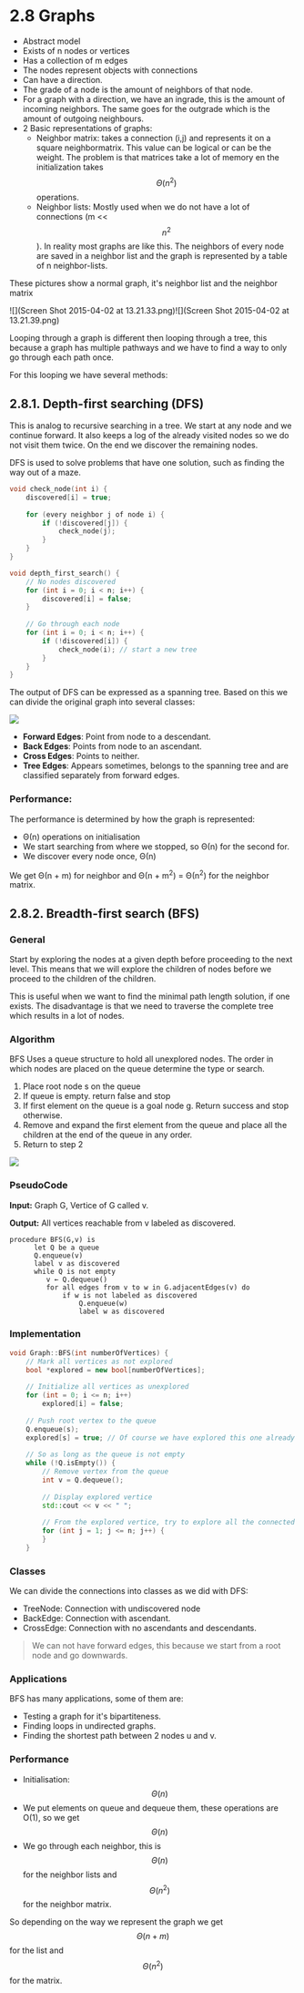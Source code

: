 # 2.8 Graphs
* Abstract model
* Exists of n nodes or vertices
* Has a collection of m edges
* The nodes represent objects with connections
* Can have a direction.
* The grade of a node is the amount of neighbors of that node.
* For a graph with a direction, we have an ingrade, this is the amount of incoming neighbors. The same goes for the outgrade which is the amount of outgoing neighbours.
* 2 Basic representations of graphs:
    * Neighbor matrix: takes a connection (i,j) and represents it on a square neighbormatrix. This value can be logical or can be the weight. The problem is that matrices take a lot of memory en the initialization takes $$\Theta(n^2)$$ operations.
    * Neighbor lists: Mostly used when we do not have a lot of connections (m << $$n^2$$). In reality most graphs are like this. The neighbors of every node are saved in a neighbor list and the graph is represented by a table of n neighbor-lists.

These pictures show a normal graph, it's neighbor list and the neighbor matrix

![](Screen Shot 2015-04-02 at 13.21.33.png)![](Screen Shot 2015-04-02 at 13.21.39.png)

Looping through a graph is different then looping through a tree, this because a graph has multiple pathways and we have to find a way to only go through each path once.

For this looping we have several methods:
## 2.8.1. Depth-first searching (DFS)
This is analog to recursive searching in a tree. We start at any node and we continue forward. It also keeps a log of the already visited nodes so we do not visit them twice. On the end we discover the remaining nodes.

DFS is used to solve problems that have one solution, such as finding the way out of a maze.

```c++
void check_node(int i) {
    discovered[i] = true;
    
    for (every neighbor j of node i) {
        if (!discovered[j]) {
            check_node(j);
        }
    }
}

void depth_first_search() {
    // No nodes discovered
    for (int i = 0; i < n; i++) {
        discovered[i] = false;
    }
    
    // Go through each node
    for (int i = 0; i < n; i++) {
        if (!discovered[i]) {
            check_node(i); // start a new tree
        }
    }
}
```

The output of DFS can be expressed as a spanning tree. Based on this we can divide the original graph into several classes:

![](412px-Tree_edges.svg.png)

* **Forward Edges**: Point from node to a descendant.
* **Back Edges**: Points from node to an ascendant.
* **Cross Edges**: Points to neither.
* **Tree Edges**: Appears sometimes, belongs to the spanning tree and are classified separately from forward edges.

### Performance:
The performance is determined by how the graph is represented:
* Θ(n) operations on initialisation
* We start searching from where we stopped, so Θ(n) for the second for.
* We discover every node once, Θ(n)

We get Θ(n + m) for neighbor and Θ(n + m<sup>2</sup>) = Θ(n<sup>2</sup>) for the neighbor matrix.

## 2.8.2. Breadth-first search (BFS)
### General
Start by exploring the nodes at a given depth before proceeding to the next level. This means that we will explore the children of nodes before we proceed to the children of the children. 

This is useful when we want to find the minimal path length solution, if one exists. The disadvantage is that we need to traverse the complete tree which results in a lot of nodes.

### Algorithm
BFS Uses a queue structure to hold all unexplored nodes. The order in which nodes are placed on the queue determine the type or search.

1. Place root node s on the queue
2. If queue is empty. return false and stop
3. If first element on the queue is a goal node g. Return success and stop otherwise.
4. Remove and expand the first element from the queue and place all the children at the end of the queue in any order.
5. Return to step 2

![](200px-Breadth-first-tree.svg.png)

### PseudoCode

**Input:** Graph G, Vertice of G called v.

**Output:** All vertices reachable from v labeled as discovered.

    procedure BFS(G,v) is
          let Q be a queue
          Q.enqueue(v)
          label v as discovered
          while Q is not empty
             v ← Q.dequeue()
             for all edges from v to w in G.adjacentEdges(v) do
                 if w is not labeled as discovered
                     Q.enqueue(w)
                     label w as discovered
                     
### Implementation
```c++
void Graph::BFS(int numberOfVertices) {
    // Mark all vertices as not explored
    bool *explored = new bool[numberOfVertices];
    
    // Initialize all vertices as unexplored
    for (int = 0; i <= n; i++)
        explored[i] = false;
        
    // Push root vertex to the queue
    Q.enqueue(s);
    explored[s] = true; // Of course we have explored this one already
    
    // So as long as the queue is not empty
    while (!Q.isEmpty()) {
        // Remove vertex from the queue
        int v = Q.dequeue();
        
        // Display explored vertice
        std::cout << v << " ";
        
        // From the explored vertice, try to explore all the connected vertices
        for (int j = 1; j <= n; j++) {
        }
    }
```
                     
### Classes
We can divide the connections into classes as we did with DFS:

* TreeNode: Connection with undiscovered node
* BackEdge: Connection with ascendant.
* CrossEdge: Connection with no ascendants and descendants.

> We can not have forward edges, this because we start from a root node and go downwards.

### Applications
BFS has many applications, some of them are:

* Testing a graph for it's bipartiteness.
* Finding loops in undirected graphs.
* Finding the shortest path between 2 nodes u and v.

### Performance

* Initialisation: $$\Theta(n)$$
* We put elements on queue and dequeue them, these operations are O(1), so we get $$\Theta(n)$$
* We go through each neighbor, this is $$\Theta(n)$$ for the neighbor lists and $$\Theta(n^2)$$ for the neighbor matrix.

So depending on the way we represent the graph we get $$\Theta(n + m)$$ for the list and $$\Theta(n^2)$$ for the matrix.